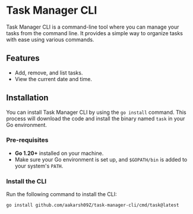 # Task Manager CLI

Task Manager CLI is a command-line tool where you can manage your tasks from the command line. It provides a simple way to organize tasks with ease using various commands.

## Features

- Add, remove, and list tasks.
- View the current date and time.

## Installation

You can install Task Manager CLI by using the `go install` command. This process will download the code and install the binary named `task` in your Go environment.

### Pre-requisites

- **Go 1.20+** installed on your machine.
- Make sure your Go environment is set up, and `$GOPATH/bin` is added to your system's `PATH`.

### Install the CLI

Run the following command to install the CLI:

```bash
go install github.com/aakarsh09Z/task-manager-cli/cmd/task@latest
